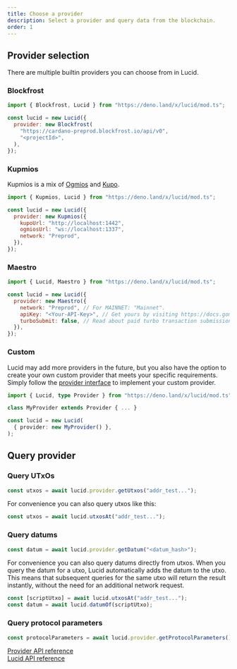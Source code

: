 ```yaml
---
title: Choose a provider
description: Select a provider and query data from the blockchain. 
order: 1
---
```


## Provider selection

There are multiple builtin providers you can choose from in Lucid.

### Blockfrost

```js
import { Blockfrost, Lucid } from "https://deno.land/x/lucid/mod.ts";

const lucid = new Lucid({
  provider: new Blockfrost(
    "https://cardano-preprod.blockfrost.io/api/v0",
    "<projectId>",
  ),
});
```

### Kupmios

Kupmios is a mix of [Ogmios](https://ogmios.dev/) and
[Kupo](https://cardanosolutions.github.io/kupo/).

```js
import { Kupmios, Lucid } from "https://deno.land/x/lucid/mod.ts";

const lucid = new Lucid({
  provider: new Kupmios({
    kupoUrl: "http://localhost:1442",
    ogmiosUrl: "ws://localhost:1337",
    network: "Preprod",
  }),
});
```

### Maestro

```js
import { Lucid, Maestro } from "https://deno.land/x/lucid/mod.ts";

const lucid = new Lucid({
  provider: new Maestro({
    network: "Preprod", // For MAINNET: "Mainnet".
    apiKey: "<Your-API-Key>", // Get yours by visiting https://docs.gomaestro.org/docs/Getting-started/Sign-up-login.
    turboSubmit: false, // Read about paid turbo transaction submission feature at https://docs.gomaestro.org/docs/Dapp%20Platform/Turbo%20Transaction.
  }),
});
```

### Custom

Lucid may add more providers in the future, but you also have the option to
create your own custom provider that meets your specific requirements. Simply
follow the
[provider interface](https://deno.land/x/lucid@0.10.1/mod.ts?s=Provider) to
implement your custom provider.

```ts
import { Lucid, type Provider } from "https://deno.land/x/lucid/mod.ts"

class MyProvider extends Provider { ... }

const lucid = new Lucid(
  { provider: new MyProvider() },
);
```

## Query provider

### Query UTxOs

```js
const utxos = await lucid.provider.getUtxos("addr_test...");
```

For convenience you can also query utxos like this:

```js
const utxos = await lucid.utxosAt("addr_test...");
```

### Query datums

```js
const datum = await lucid.provider.getDatum("<datum_hash>");
```

For convenience you can also query datums directly from utxos. When you query
the datum for a utxo, Lucid automatically adds the datum to the utxo. This means
that subsequent queries for the same utxo will return the result instantly,
without the need for an additional network request.

```js
const [scriptUtxo] = await lucid.utxosAt("addr_test...");
const datum = await lucid.datumOf(scriptUtxo);
```

### Query protocol parameters

```js
const protocolParameters = await lucid.provider.getProtocolParameters();
```

[Provider API reference](https://deno.land/x/lucid@0.10.1/mod.ts?s=Provider)\
[Lucid API reference](https://deno.land/x/lucid@0.10.1/mod.ts?s=Lucid)
